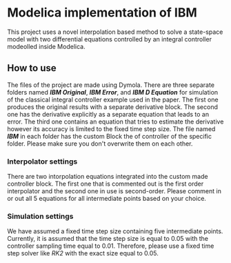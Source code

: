 # Modelica implementation of IBM
This project uses a novel interpolation based method to solve a state-space model with two differential equations controlled by an integral controller modeolled inside Modelica.

## How to use
The files of the project are made using Dymola. There are three separate folders named __*IBM Original*__, __*IBM Error*__, and __*IBM D Equation*__ for simulation of the classical integral controller example used in the paper. The first one produces the original results with a separate derivative block. The second one has the derivative explicitly as a separate equation that leads to an error. The third one contains an equation that tries to estimate the derivative however its accuracy is limited to the fixed time step size.
The file named __*IBM*__ in each folder has the custom Block the of controller of the specific folder. Please make sure you don't overwrite them on each other.

### Interpolator settings
There are two intorpolation equations integrated into the custom made controller block. The first one that is commented out is the first order interpolator and the second one in use is second-order. Please comment in or out all 5 equations for all intermediate points based on your choice.

### Simulation settings

We have assumed a fixed time step size containing five intermediate points. Currently, it is assumed that the time step size is equal to 0.05 with the controller sampling time equal to 0.01. Therefore, please use a fixed time step solver like *RK2* with the exact size equal to 0.05.
